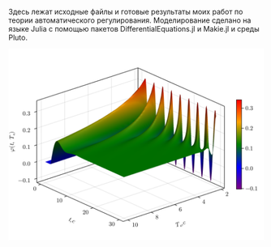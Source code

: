 Здесь лежат исходные файлы и готовые результаты моих работ по теории автоматического регулирования. Моделирование сделано на языке Julia с помощью пакетов DifferentialEquations.jl и Makie.jl и среды Pluto.

![image](./TAR-1/assets/surface_plot_Ta.svg)
